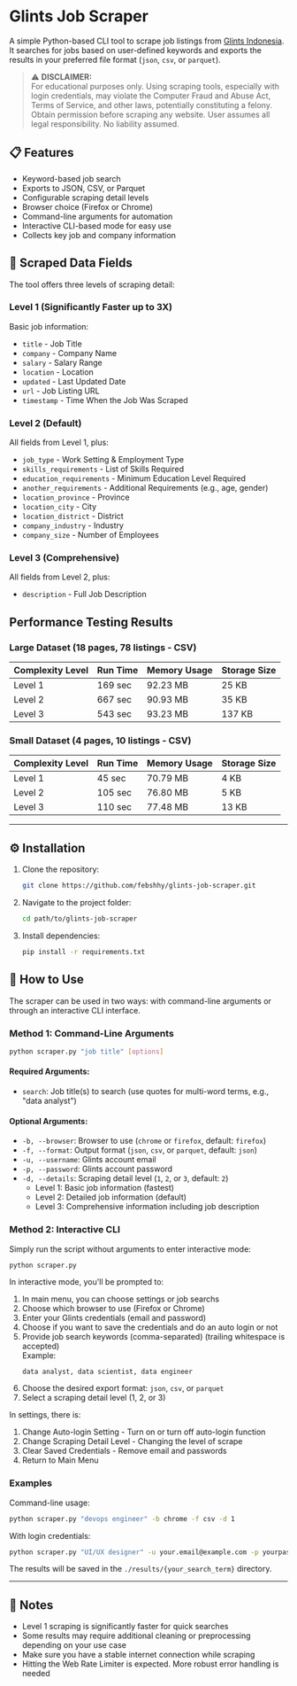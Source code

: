 # Glints Job Scraper

A simple Python-based CLI tool to scrape job listings from [Glints Indonesia](https://glints.com/id).  
It searches for jobs based on user-defined keywords and exports the results in your preferred file format (`json`, `csv`, or `parquet`).

> ⚠️ **DISCLAIMER:**  
> For educational purposes only. Using scraping tools, especially with login credentials, may violate the Computer Fraud and Abuse Act, Terms of Service, and other laws, potentially constituting a felony. Obtain permission before scraping any website. User assumes all legal responsibility. No liability assumed.


## 📋 Features

- Keyword-based job search
- Exports to JSON, CSV, or Parquet
- Configurable scraping detail levels
- Browser choice (Firefox or Chrome)
- Command-line arguments for automation
- Interactive CLI-based mode for easy use
- Collects key job and company information


## 🧾 Scraped Data Fields

The tool offers three levels of scraping detail:

### Level 1 (Significantly Faster up to 3X)
Basic job information:
- `title` - Job Title
- `company` - Company Name
- `salary` - Salary Range
- `location` - Location
- `updated` - Last Updated Date
- `url` - Job Listing URL
- `timestamp` - Time When the Job Was Scraped

### Level 2 (Default)
All fields from Level 1, plus:
- `job_type` - Work Setting & Employment Type
- `skills_requirements` - List of Skills Required
- `education_requirements` - Minimum Education Level Required
- `another_requirements` - Additional Requirements (e.g., age, gender)
- `location_province` - Province
- `location_city` - City
- `location_district` - District
- `company_industry` - Industry
- `company_size` - Number of Employees

### Level 3 (Comprehensive)
All fields from Level 2, plus:
- `description` - Full Job Description


## Performance Testing Results

### Large Dataset (18 pages, 78 listings - CSV)

| Complexity Level | Run Time | Memory Usage | Storage Size |
|------------------|----------|-------------|--------------|
| Level 1          | 169 sec  | 92.23 MB    | 25 KB        |
| Level 2          | 667 sec  | 90.93 MB    | 35 KB        |
| Level 3          | 543 sec  | 93.23 MB    | 137 KB       |

### Small Dataset (4 pages, 10 listings - CSV)

| Complexity Level | Run Time | Memory Usage | Storage Size |
|------------------|----------|-------------|--------------|
| Level 1          | 45 sec   | 70.79 MB    | 4 KB         |
| Level 2          | 105 sec  | 76.80 MB    | 5 KB         |
| Level 3          | 110 sec  | 77.48 MB    | 13 KB        |

---

## ⚙️ Installation

1. Clone the repository:
   ```bash
   git clone https://github.com/febshhy/glints-job-scraper.git
   ```

2. Navigate to the project folder:
   ```bash
   cd path/to/glints-job-scraper
   ```

3. Install dependencies:
   ```bash
   pip install -r requirements.txt
   ```

## 🚀 How to Use

The scraper can be used in two ways: with command-line arguments or through an interactive CLI interface.

### Method 1: Command-Line Arguments

```bash
python scraper.py "job title" [options]
```

#### Required Arguments:
- `search`: Job title(s) to search (use quotes for multi-word terms, e.g., "data analyst")

#### Optional Arguments:
- `-b, --browser`: Browser to use (`chrome` or `firefox`, default: `firefox`)
- `-f, --format`: Output format (`json`, `csv`, or `parquet`, default: `json`)
- `-u, --username`: Glints account email
- `-p, --password`: Glints account password
- `-d, --details`: Scraping detail level (`1`, `2`, or `3`, default: `2`)
  - Level 1: Basic job information (fastest)
  - Level 2: Detailed job information (default)
  - Level 3: Comprehensive information including job description

### Method 2: Interactive CLI

Simply run the script without arguments to enter interactive mode:

```bash
python scraper.py
```

In interactive mode, you'll be prompted to:
1. In main menu, you can choose settings or job searchs
2. Choose which browser to use (Firefox or Chrome)
3. Enter your Glints credentials (email and password)
4. Choose if you want to save the credentials and do an auto login or not
5. Provide job search keywords (comma-separated) (trailing whitespace is accepted)  
   Example:  
   ```
   data analyst, data scientist, data engineer
   ```
6. Choose the desired export format: `json`, `csv`, or `parquet`
7. Select a scraping detail level (1, 2, or 3)

In settings, there is:
1. Change Auto-login Setting - Turn on or turn off auto-login function
2. Change Scraping Detail Level - Changing the level of scrape
3. Clear Saved Credentials - Remove email and passwords
4. Return to Main Menu

### Examples

Command-line usage:
```bash
python scraper.py "devops engineer" -b chrome -f csv -d 1
```

With login credentials:
```bash
python scraper.py "UI/UX designer" -u your.email@example.com -p yourpassword -d 3
```

The results will be saved in the `./results/{your_search_term}` directory.

---

## 📌 Notes

- Level 1 scraping is significantly faster for quick searches
- Some results may require additional cleaning or preprocessing depending on your use case
- Make sure you have a stable internet connection while scraping
- Hitting the Web Rate Limiter is expected. More robust error handling is needed